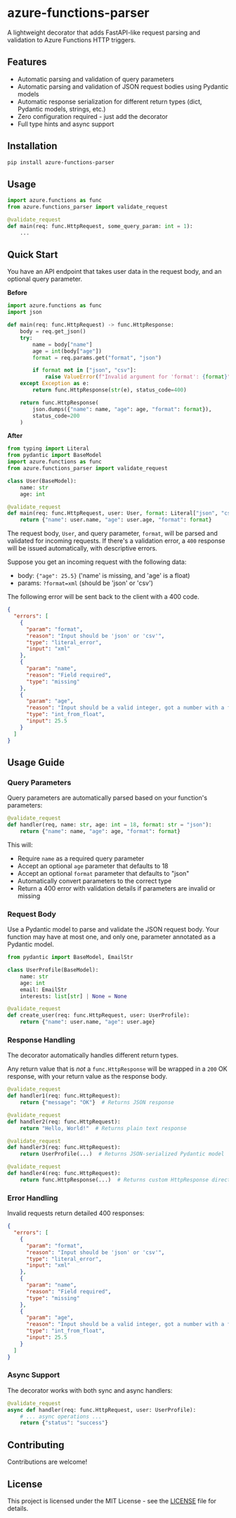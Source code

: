 # azure-functions-parser

A lightweight decorator that adds FastAPI-like request parsing and validation to Azure Functions HTTP triggers.

## Features

- Automatic parsing and validation of query parameters
- Automatic parsing and validation of JSON request bodies using Pydantic models
- Automatic response serialization for different return types (dict, Pydantic models, strings, etc.)
- Zero configuration required - just add the decorator
- Full type hints and async support

## Installation

```bash
pip install azure-functions-parser
```

## Usage

```python
import azure.functions as func
from azure.functions_parser import validate_request

@validate_request
def main(req: func.HttpRequest, some_query_param: int = 1):
    ...
```


## Quick Start

You have an API endpoint that takes user data in the request body, and an
optional query parameter.

**Before**

```python
import azure.functions as func
import json

def main(req: func.HttpRequest) -> func.HttpResponse:
    body = req.get_json()
    try:
        name = body["name"]
        age = int(body["age"])
        format = req.params.get("format", "json")

        if format not in ["json", "csv"]:
            raise ValueError(f"Invalid argument for 'format': {format}")
    except Exception as e:
        return func.HttpResponse(str(e), status_code=400)

    return func.HttpResponse(
        json.dumps({"name": name, "age": age, "format": format}),
        status_code=200
    )
```

**After**

```python
from typing import Literal
from pydantic import BaseModel
import azure.functions as func
from azure.functions_parser import validate_request

class User(BaseModel):
    name: str
    age: int

@validate_request
def main(req: func.HttpRequest, user: User, format: Literal["json", "csv"] = "json"):
    return {"name": user.name, "age": user.age, "format": format}
```

The request body, `User`, and query parameter, `format`, will be parsed and
validated for incoming requests. If there's a validation error, a `400` response
will be issued automatically, with descriptive errors.

Suppose you get an incoming request with the following data:
- body: `{"age": 25.5}` ('name' is missing, and 'age' is a float)
- params: `?format=xml` (should be 'json' or 'csv')

The following error will be sent back to the client with a 400 code.

```json
{
  "errors": [
    {
      "param": "format",
      "reason": "Input should be 'json' or 'csv'",
      "type": "literal_error",
      "input": "xml"
    },
    {
      "param": "name",
      "reason": "Field required",
      "type": "missing"
    },
    {
      "param": "age",
      "reason": "Input should be a valid integer, got a number with a fractional part",
      "type": "int_from_float",
      "input": 25.5
    }
  ]
}
```

## Usage Guide

### Query Parameters

Query parameters are automatically parsed based on your function's parameters:

```python
@validate_request
def handler(req, name: str, age: int = 18, format: str = "json"):
    return {"name": name, "age": age, "format": format}
```

This will:
- Require `name` as a required query parameter
- Accept an optional `age` parameter that defaults to 18
- Accept an optional `format` parameter that defaults to "json"
- Automatically convert parameters to the correct type
- Return a 400 error with validation details if parameters are invalid or missing

### Request Body

Use a Pydantic model to parse and validate the JSON request body. Your function may
have at most one, and only one, parameter annotated as a Pydantic model.

```python
from pydantic import BaseModel, EmailStr

class UserProfile(BaseModel):
    name: str
    age: int
    email: EmailStr
    interests: list[str] | None = None

@validate_request
def create_user(req: func.HttpRequest, user: UserProfile):
    return {"name": user.name, "age": user.age}
```

### Response Handling

The decorator automatically handles different return types.

Any return value that is *not* a `func.HttpResponse` will be wrapped in a `200` OK
response, with your return value as the response body.

```python
@validate_request
def handler1(req: func.HttpRequest):
    return {"message": "OK"}  # Returns JSON response

@validate_request
def handler2(req: func.HttpRequest):
    return "Hello, World!"  # Returns plain text response

@validate_request
def handler3(req: func.HttpRequest):
    return UserProfile(...)  # Returns JSON-serialized Pydantic model

@validate_request
def handler4(req: func.HttpRequest):
    return func.HttpResponse(...)  # Returns custom HttpResponse directly
```

### Error Handling

Invalid requests return detailed 400 responses:

```json
{
  "errors": [
    {
      "param": "format",
      "reason": "Input should be 'json' or 'csv'",
      "type": "literal_error",
      "input": "xml"
    },
    {
      "param": "name",
      "reason": "Field required",
      "type": "missing"
    },
    {
      "param": "age",
      "reason": "Input should be a valid integer, got a number with a fractional part",
      "type": "int_from_float",
      "input": 25.5
    }
  ]
}
```

### Async Support

The decorator works with both sync and async handlers:

```python
@validate_request
async def handler(req: func.HttpRequest, user: UserProfile):
    # ... async operations ...
    return {"status": "success"}
```

## Contributing

Contributions are welcome!

## License

This project is licensed under the MIT License - see the [LICENSE](LICENSE) file for details.
